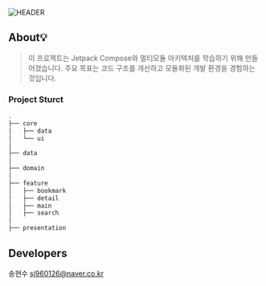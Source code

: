 ![HEADER](https://capsule-render.vercel.app/api?type=rect&color=gradient&height=100&section=header&text=ComposeStudy&fontSize=30&fontAlign=50&fontAlignY=50)

## About💡
> 이 프로젝트는 Jetpack Compose와 멀티모듈 아키텍처를 학습하기 위해 만들어졌습니다. 주요 목표는 코드 구조를 개선하고 모듈화된 개발 환경을 경험하는 것입니다.

### Project Sturct
```bash
.
├── core                           
│   ├── data                      
│   └── ui                         
│
├── data                  
│
├── domain                        
│
├── feature                       
│   ├── bookmark            
│   ├── detail                    
│   ├── main                      
│   ├── search                                
│
├── presentation                    

```

## Developers
송현수 sj960126@naver.co.kr<br>
